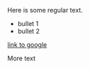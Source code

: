 Here is some regular text.

 * bullet 1
 * bullet 2

[link to google](http://www.google.com)

More text